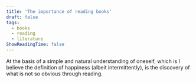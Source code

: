 ```yaml
---
title: 'The importance of reading books'
draft: false
tags: 
  - books
  - reading
  - literature
ShowReadingTime: false
---
```


At the basis of a simple and natural understanding of oneself, which is I believe the definition of happiness (albeit intermittently), is the discovery of what is not so obvious through reading.